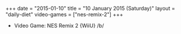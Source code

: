 +++
date = "2015-01-10"
title = "10 January 2015 (Saturday)"
layout = "daily-diet"
video-games = ["nes-remix-2"]
+++


* Video Game: NES Remix 2 {WiiU} /b/